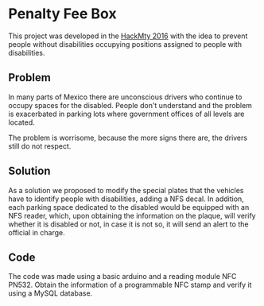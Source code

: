 # Penalty Fee Box
This project was developed in the [HackMty 2016](https://hackmty2016.devpost.com) with the idea to prevent people without disabilities occupying positions assigned to people with disabilities.

## Problem 
In many parts of Mexico there are unconscious drivers who continue to occupy spaces for the disabled. People don't understand and the problem is exacerbated in parking lots where government offices of all levels are located.

The problem is worrisome, because the more signs there are, the drivers still do not respect.

## Solution 
As a solution we proposed to modify the special plates that the vehicles have to identify people with disabilities, adding a NFS decal. In addition, each parking space dedicated to the disabled would be equipped with an NFS reader, which, upon obtaining the information on the plaque, will verify whether it is disabled or not, in case it is not so, it will send an alert to the official in charge.

## Code
The code was made using a basic arduino and a reading module NFC PN532. Obtain the information of a programmable NFC stamp and verify it using a MySQL database.
